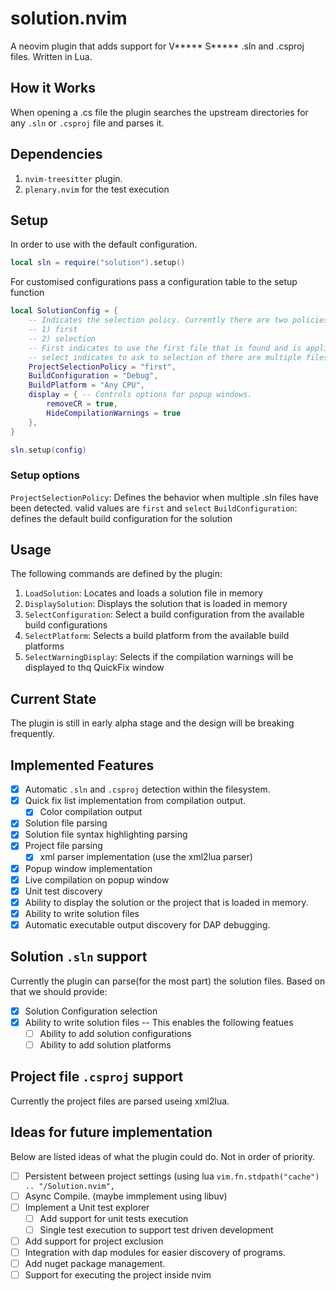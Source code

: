 # solution.nvim
A neovim plugin that adds support for V***** S***** .sln and .csproj files.
Written in Lua.

## How it Works
When opening a .cs file the plugin searches the upstream directories for any
`.sln` or `.csproj` file and parses it.

## Dependencies
1. `nvim-treesitter` plugin.
1. `plenary.nvim` for the test execution

## Setup
In order to use with the default configuration.
```lua
local sln = require("solution").setup()
```
For customised configurations pass a configuration table to the setup function

```lua
local SolutionConfig = {
    -- Indicates the selection policy. Currently there are two policies.
    -- 1) first
    -- 2) selection
    -- First indicates to use the first file that is found and is applicable
    -- select indicates to ask to selection of there are multiple files found
    ProjectSelectionPolicy = "first",
    BuildConfiguration = "Debug",
    BuildPlatform = "Any CPU",
    display = { -- Controls options for popup windows.
        removeCR = true,
        HideCompilationWarnings = true
    },
}

sln.setup(config)
```

### Setup options
`ProjectSelectionPolicy`: Defines the behavior when multiple .sln files have
been detected. valid values are `first` and `select`
`BuildConfiguration`: defines the default build configuration for the solution

## Usage
The following commands are defined by the plugin:
1. `LoadSolution`: Locates and loads a solution file in memory
1. `DisplaySolution`: Displays the solution that is loaded in memory
1. `SelectConfiguration`: Select a build configuration from the available build configurations
1. `SelectPlatform`: Selects a build platform from the available build platforms
1. `SelectWarningDisplay`: Selects if the compilation warnings will be displayed to thq QuickFix window


## Current State
The plugin is still in early alpha stage and the design will be breaking frequently.

## Implemented Features
- [x] Automatic `.sln` and `.csproj` detection within the filesystem.
- [x] Quick fix list implementation from compilation output.
    - [x] Color compilation output
- [x] Solution file parsing
- [x] Solution file syntax highlighting parsing
- [x] Project file parsing
    - [x] xml parser implementation (use the xml2lua parser)
- [x] Popup window implementation
- [x] Live compilation on popup window
- [x] Unit test discovery
- [x] Ability to display the solution or the project that is loaded in memory.
- [x] Ability to write solution files
- [x] Automatic executable output discovery for DAP debugging.

## Solution `.sln` support
Currently the plugin can parse(for the most part) the solution files. Based on
that we should provide:
- [x] Solution Configuration selection
- [x] Ability to write solution files -- This enables the following featues
    - [ ] Ability to add solution configurations
    - [ ] Ability to add solution platforms

## Project file `.csproj` support 
Currently the project files are parsed useing xml2lua.


## Ideas for future implementation
Below are listed ideas of what the plugin could do. Not in order of priority.
- [ ] Persistent between project settings (using lua `vim.fn.stdpath("cache") .. "/Solution.nvim",` 
- [ ] Async Compile. (maybe immplement using libuv)
- [ ] Implement a Unit test explorer
    - [ ] Add support for unit tests execution
    - [ ] Single test execution to support test driven development
- [ ] Add support for project exclusion
- [ ] Integration with dap modules for easier discovery of programs.
- [ ] Add nuget package management.
- [ ] Support for executing the project inside nvim
